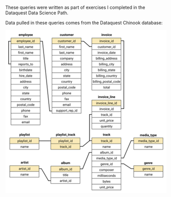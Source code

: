 These queries were written as part of exercises I completed in the Dataquest Data Science Path.

Data pulled in these queries comes from the Dataquest Chinook database:


![image1](chinook-schema.svg)
